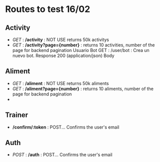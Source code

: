 # Routes to test 16/02

## Activity

- _GET_ : **/activity** : NOT USE returns 50k activitys
- _GET_ : **/activity?page={number}** : returns 10 activities, number of the page for backend pagination
Usuario Bot
GET : /user/bot : Crea un nuevo bot.
Response 200 (application/json)
Body

## Aliment

- _GET_ : **/aliment** : NOT USE returns 50k aliments
- _GET_ : **/aliment?page={number}** : returns 10 aliments, number of the page for backend pagination
-

## Trainer

- **/confirm/:token** : POST... Confirms the user's email

## Auth

- _POST_ : **/auth** : POST... Confirms the user's email

